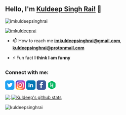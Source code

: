 ## Hello, I'm [Kuldeep Singh Rai!](https://kuldeepsinghrai.github.io) 👋

<p align="left"> <img src="https://komarev.com/ghpvc/?username=imkuldeepsinghrai&label=Profile%20views&color=0e75b6&style=flat" alt="imkuldeepsinghrai" /> </p>

<p align="left"> <a href="https://twitter.com/imkuldeeprai" target="blank"><img src="https://img.shields.io/twitter/follow/imkuldeeprai?logo=twitter&style=for-the-badge" alt="imkuldeeprai" /></a> </p>

- 📫 How to reach me **imkuldeepsinghrai@gmail.com**, **kuldeepsinghrai@protonmail.com**

- ⚡ Fun fact **I think I am funny**

<h3 align="left">Connect with me:</h3>
<p align="left">
<a href="https://twitter.com/imkuldeeprai" target="blank"><img align="center" src="/icons/twitter.png" alt="twitter" height="30"/></a>
<a href="https://instagram.com/imkuldeepsinghrai" target="blank"><img align="center" src="icons/instagram.png" alt="instagram" height="30" /></a>
<a href="https://linkedin.com/in/kuldeepsinghrai" target="blank"><img align="center" src="icons/linkedin.png" alt="linkedin" height="30" /></a>
<a href="https://fb.com/imkuldeepsinghrai" target="blank"><img align="center" src="icons/facebook.png" alt="facebook" height="30" /></a>
<a href="https://www.hackerrank.com/kuldeepsinghrai" target="blank"><img align="center" src="icons/hackerrank.png" alt="hackerrank" height="30" /></a>
</p> 


<a href="https://github.com/kuldeepsinghrai">
  <img align="center" src="https://github-readme-stats.vercel.app/api/top-langs/?username=kuldeepsinghrai&theme=light&hide_langs_below=1" />
</a>

<a href="https://github.com/kuldeepsinghrai">
 <img align="center" src="https://github-readme-stats.vercel.app/api?username=kuldeepsinghrai&show_icons=true&theme=light&line_height=27" alt="Kuldeep's github stats"/>
</a>


<p><img align="center" src="https://github-readme-streak-stats.herokuapp.com/?user=kuldeepsinghrai&" alt="kuldeepsinghrai" /></p>
